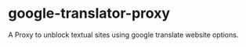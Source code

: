# google-translator-proxy
 A Proxy to unblock textual sites using google translate website options.
